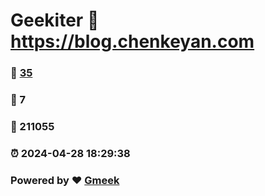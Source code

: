 # Geekiter :link: https://blog.chenkeyan.com 
### :page_facing_up: [35](https://blog.chenkeyan.com/tag.html) 
### :speech_balloon: 7 
### :hibiscus: 211055 
### :alarm_clock: 2024-04-28 18:29:38 
### Powered by :heart: [Gmeek](https://github.com/Meekdai/Gmeek)
